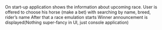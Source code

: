 On start-up application shows the information about upcoming race.
User is offered to choose his horse (make a bet) with searching by name, breed, rider’s name
After that a race emulation starts
Winner announcement is displayed(Nothing super-fancy in UI, just console application)